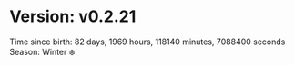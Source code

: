 # Version: v0.2.21
Time since birth: 82 days, 1969 hours, 118140 minutes, 7088400 seconds
Season: Winter ❄️
